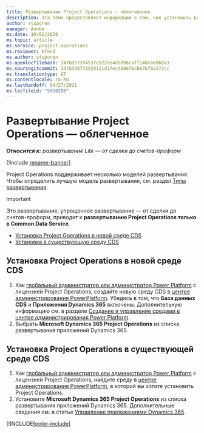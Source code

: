 ```yaml
---
title: Развертывание Project Operations — облегченное
description: Эта тема предоставляет информацию о том, как установить развертывание Project Operations Lite — от сделки до счетов-проформ.
author: stsporen
manager: Annbe
ms.date: 10/02/2020
ms.topic: article
ms.service: project-operations
ms.reviewer: kfend
ms.author: stsporen
ms.openlocfilehash: 2470d573f4537cb22de4dbd98caff148cbe0bda3
ms.sourcegitcommit: 3d78338773929121d17ec3386f6cb67bfb2272cc
ms.translationtype: HT
ms.contentlocale: ru-RU
ms.lasthandoff: 04/27/2021
ms.locfileid: "5950280"
---
```

# <a name="deploy-project-operations---lite"></a>Развертывание Project Operations — облегченное

_**Относится к:** развертывание Lite — от сделки до счетов-проформ_

[!include [rename-banner](~/includes/cc-data-platform-banner.md)]

Project Operations поддерживает несколько моделей развертывания. Чтобы определить лучшую модель развертывания, см. раздел [Типы развертывания](determine-deployment-type.md).


> [!IMPORTANT]
> Это развертывание, упрощенное развертывание — от сделки до счетов-проформ, приводит к **развертыванию Project Operations только в Common Data Service**.

- [Установка Project Operations в новой среде CDS](#new)
- [Установка в существующую среду CDS](#existing)



## <a name="install-project-operations-to-a-new-cds-environment"></a><a name="new"></a>Установка Project Operations в новой среде CDS

1. Как [глобальный администратор или администратор Power Platform](/power-platform/admin/global-service-administrators-can-administer-without-license) с лицензией Project Operations, создайте новую среду CDS в [центре администрирования PowerPlatform](https://admin.powerplatform.com). Убедись в том, что **База данных CDS** и **Приложения Dynamics 365** включены. Дополнительную информацию см. в разделе [Создание и управление средами в центре администрирования Power Platform](/power-platform/admin/create-environment#create-an-environment-in-the-power-platform-admin-center).
2. Выбрать **Microsoft Dynamics 365 Project Operations** из списка развертывания приложений Dynamics 365.


## <a name="install-project-operations-to-an-existing-cds-environment"></a><a name="existing"></a>Установка Project Operations в существующей среде CDS

1. Как [глобальный администратор или администратор Power Platform](/power-platform/admin/global-service-administrators-can-administer-without-license) с лицензией Project Operations, найдите среду в [центре администрирования PowerPlatform](https://admin.powerplatform.com), в которой вы хотите установить Project Operations.
2. Установите **Microsoft Dynamics 365 Project Operations** из списка развертывания приложений Dynamics 365. Дополнительные сведения см. в статье [Управление приложениями Dynamics 365](/power-platform/admin/manage-apps).




[!INCLUDE[footer-include](../includes/footer-banner.md)]